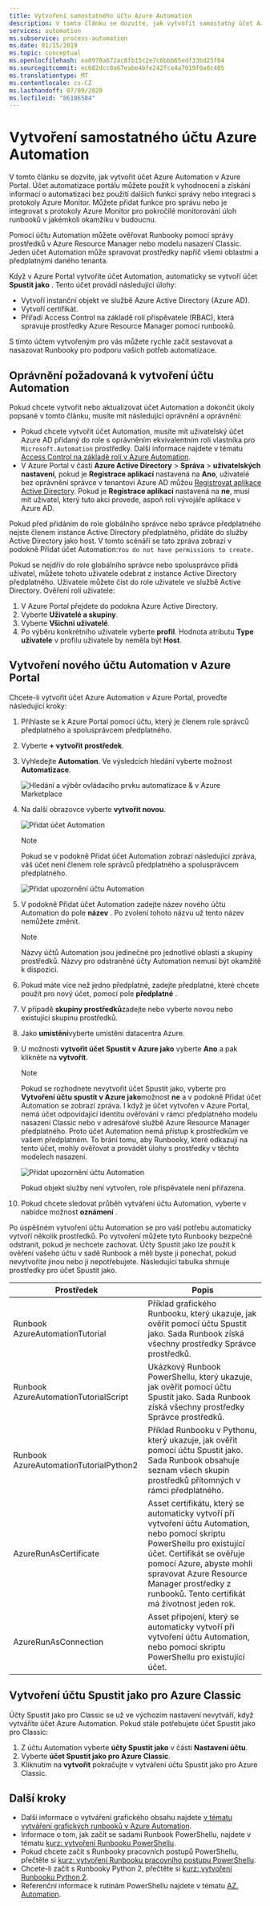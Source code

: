```yaml
---
title: Vytvoření samostatného účtu Azure Automation
description: V tomto článku se dozvíte, jak vytvořit samostatný účet Azure Automation a účet Spustit jako pro Azure Classic.
services: automation
ms.subservice: process-automation
ms.date: 01/15/2019
ms.topic: conceptual
ms.openlocfilehash: ea0970a672ac8fb15c2e7c6bbb65edf33bd25f04
ms.sourcegitcommit: ec682dcc0a67eabe4bfe242fce4a7019f0a8c405
ms.translationtype: MT
ms.contentlocale: cs-CZ
ms.lasthandoff: 07/09/2020
ms.locfileid: "86186584"
---
```

# <a name="create-a-standalone-azure-automation-account"></a>Vytvoření samostatného účtu Azure Automation

V tomto článku se dozvíte, jak vytvořit účet Azure Automation v Azure Portal. Účet automatizace portálu můžete použít k vyhodnocení a získání informací o automatizaci bez použití dalších funkcí správy nebo integraci s protokoly Azure Monitor. Můžete přidat funkce pro správu nebo je integrovat s protokoly Azure Monitor pro pokročilé monitorování úloh runbooků v jakémkoli okamžiku v budoucnu.

Pomocí účtu Automation můžete ověřovat Runbooky pomocí správy prostředků v Azure Resource Manager nebo modelu nasazení Classic. Jeden účet Automation může spravovat prostředky napříč všemi oblastmi a předplatnými daného tenanta.

Když v Azure Portal vytvoříte účet Automation, automaticky se vytvoří účet **Spustit jako** . Tento účet provádí následující úlohy:

* Vytvoří instanční objekt ve službě Azure Active Directory (Azure AD).
* Vytvoří certifikát.
* Přiřadí Access Control na základě rolí přispěvatele (RBAC), která spravuje prostředky Azure Resource Manager pomocí runbooků.

S tímto účtem vytvořeným pro vás můžete rychle začít sestavovat a nasazovat Runbooky pro podporu vašich potřeb automatizace.

## <a name="permissions-required-to-create-an-automation-account"></a>Oprávnění požadovaná k vytvoření účtu Automation

Pokud chcete vytvořit nebo aktualizovat účet Automation a dokončit úkoly popsané v tomto článku, musíte mít následující oprávnění a oprávnění:

* Pokud chcete vytvořit účet Automation, musíte mít uživatelský účet Azure AD přidaný do role s oprávněním ekvivalentním roli vlastníka pro `Microsoft.Automation` prostředky. Další informace najdete v tématu [Access Control na základě rolí v Azure Automation](automation-role-based-access-control.md).
* V Azure Portal v části **Azure Active Directory**  >  **Správa**  >  **uživatelských nastavení**, pokud je **Registrace aplikací** nastavená na **Ano**, uživatelé bez oprávnění správce v tenantovi Azure AD můžou [Registrovat aplikace Active Directory](../active-directory/develop/howto-create-service-principal-portal.md#check-azure-subscription-permissions). Pokud je **Registrace aplikací** nastavená na **ne**, musí mít uživatel, který tuto akci provede, aspoň roli vývojáře aplikace v Azure AD.

Pokud před přidáním do role globálního správce nebo správce předplatného nejste členem instance Active Directory předplatného, přidáte do služby Active Directory jako host. V tomto scénáři se tato zpráva zobrazí v podokně Přidat účet Automation:`You do not have permissions to create.`

Pokud se nejdřív do role globálního správce nebo spolusprávce přidá uživatel, můžete tohoto uživatele odebrat z instance Active Directory předplatného. Uživatele můžete číst do role uživatele ve službě Active Directory. Ověření rolí uživatele:

1. V Azure Portal přejdete do podokna Azure Active Directory.
1. Vyberte **Uživatelé a skupiny**.
1. Vyberte **Všichni uživatelé**.
1. Po výběru konkrétního uživatele vyberte **profil**. Hodnota atributu **Type uživatele** v profilu uživatele by neměla být **Host**.

## <a name="create-a-new-automation-account-in-the-azure-portal"></a>Vytvoření nového účtu Automation v Azure Portal

Chcete-li vytvořit účet Azure Automation v Azure Portal, proveďte následující kroky:

1. Přihlaste se k Azure Portal pomocí účtu, který je členem role správců předplatného a spolusprávcem předplatného.
1. Vyberte **+ vytvořit prostředek**.
1. Vyhledejte **Automation**. Ve výsledcích hledání vyberte možnost **Automatizace**.

   ![Hledání a výběr ovládacího prvku automatizace & v Azure Marketplace](media/automation-create-standalone-account/automation-marketplace-select-create-automationacct.png)

1. Na další obrazovce vyberte **vytvořit novou**.

   ![Přidat účet Automation](media/automation-create-standalone-account/automation-create-automationacct-properties.png)

   > [!NOTE]
   > Pokud se v podokně Přidat účet Automation zobrazí následující zpráva, váš účet není členem role správců předplatného a spolusprávcem předplatného.
   >
   > ![Přidat upozornění účtu Automation](media/automation-create-standalone-account/create-account-without-perms.png)

1. V podokně Přidat účet Automation zadejte název nového účtu Automation do pole **název** . Po zvolení tohoto názvu už tento název nemůžete změnit. 

    > [!NOTE]
    > Názvy účtů Automation jsou jedinečné pro jednotlivé oblasti a skupiny prostředků. Názvy pro odstraněné účty Automation nemusí být okamžitě k dispozici.

1. Pokud máte více než jedno předplatné, zadejte předplatné, které chcete použít pro nový účet, pomocí pole **předplatné** .
1. V případě **skupiny prostředků**zadejte nebo vyberte novou nebo existující skupinu prostředků.
1. Jako **umístění**vyberte umístění datacentra Azure.
1. U možnosti **vytvořit účet Spustit v Azure jako** vyberte **Ano** a pak klikněte na **vytvořit**.

   > [!NOTE]
   > Pokud se rozhodnete nevytvořit účet Spustit jako, vyberte pro **Vytvoření účtu spustit v Azure jako**možnost **ne** a v podokně Přidat účet Automation se zobrazí zpráva. I když je účet vytvořen v Azure Portal, nemá účet odpovídající identitu ověřování v rámci předplatného modelu nasazení Classic nebo v adresářové službě Azure Resource Manager předplatného. Proto účet Automation nemá přístup k prostředkům ve vašem předplatném. To brání tomu, aby Runbooky, které odkazují na tento účet, mohly ověřovat a provádět úlohy s prostředky v těchto modelech nasazení.
   >
   > ![Přidat upozornění účtu Automation](media/automation-create-standalone-account/create-account-decline-create-runas-msg.png)
   >
   > Pokud objekt služby není vytvořen, role přispěvatele není přiřazena.
   >

1. Pokud chcete sledovat průběh vytváření účtu Automation, vyberte v nabídce možnost **oznámení** .

Po úspěšném vytvoření účtu Automation se pro vaší potřebu automaticky vytvoří několik prostředků. Po vytvoření můžete tyto Runbooky bezpečně odstranit, pokud je nechcete zachovat. Účty Spustit jako lze použít k ověření vašeho účtu v sadě Runbook a měli byste ji ponechat, pokud nevytvoříte jinou nebo ji nepotřebujete. Následující tabulka shrnuje prostředky pro účet Spustit jako.

| Prostředek | Popis |
| --- | --- |
| Runbook AzureAutomationTutorial |Příklad grafického Runbooku, který ukazuje, jak ověřit pomocí účtu Spustit jako. Sada Runbook získá všechny prostředky Správce prostředků. |
| Runbook AzureAutomationTutorialScript |Ukázkový Runbook PowerShellu, který ukazuje, jak ověřit pomocí účtu Spustit jako. Sada Runbook získá všechny prostředky Správce prostředků. |
| Runbook AzureAutomationTutorialPython2 |Příklad Runbooku v Pythonu, který ukazuje, jak ověřit pomocí účtu Spustit jako. Sada Runbook obsahuje seznam všech skupin prostředků přítomných v rámci předplatného. |
| AzureRunAsCertificate |Asset certifikátu, který se automaticky vytvoří při vytvoření účtu Automation, nebo pomocí skriptu PowerShellu pro existující účet. Certifikát se ověřuje pomocí Azure, abyste mohli spravovat Azure Resource Manager prostředky z runbooků. Tento certifikát má životnost jeden rok. |
| AzureRunAsConnection |Asset připojení, který se automaticky vytvoří při vytvoření účtu Automation, nebo pomocí skriptu PowerShellu pro existující účet. |

## <a name="create-a-classic-run-as-account"></a>Vytvoření účtu Spustit jako pro Azure Classic

Účty Spustit jako pro Classic se už ve výchozím nastavení nevytváří, když vytváříte účet Azure Automation. Pokud stále potřebujete účet Spustit jako pro Classic:

1. Z účtu Automation vyberte **účty Spustit jako** v části **Nastavení účtu**.
2. Vyberte **účet Spustit jako pro Azure Classic**.
3. Kliknutím na **vytvořit** pokračujte v vytváření účtu Spustit jako pro Azure Classic.

## <a name="next-steps"></a>Další kroky

* Další informace o vytváření grafického obsahu najdete [v tématu vytváření grafických runbooků v Azure Automation](automation-graphical-authoring-intro.md).
* Informace o tom, jak začít se sadami Runbook PowerShellu, najdete v tématu [kurz: vytvoření Runbooku PowerShellu](learn/automation-tutorial-runbook-textual-powershell.md).
* Pokud chcete začít s Runbooky pracovních postupů PowerShellu, přečtěte si [kurz: vytvoření Runbooku pracovního postupu PowerShellu](learn/automation-tutorial-runbook-textual.md).
* Chcete-li začít s Runbooky Python 2, přečtěte si [kurz: vytvoření Runbooku Python 2](learn/automation-tutorial-runbook-textual-python2.md).
* Referenční informace k rutinám PowerShellu najdete v tématu [AZ. Automation](/powershell/module/az.automation/?view=azps-3.7.0#automation).
